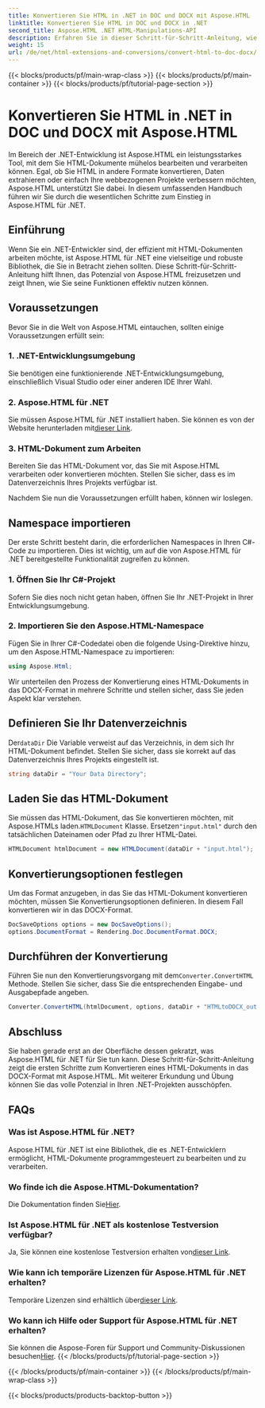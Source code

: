 ```yaml
---
title: Konvertieren Sie HTML in .NET in DOC und DOCX mit Aspose.HTML
linktitle: Konvertieren Sie HTML in DOC und DOCX in .NET
second_title: Aspose.HTML .NET HTML-Manipulations-API
description: Erfahren Sie in dieser Schritt-für-Schritt-Anleitung, wie Sie die Leistung von Aspose.HTML für .NET nutzen. Konvertieren Sie HTML mühelos in DOCX und verbessern Sie Ihre .NET-Projekte. Legen Sie noch heute los!
weight: 15
url: /de/net/html-extensions-and-conversions/convert-html-to-doc-docx/
---
```


{{< blocks/products/pf/main-wrap-class >}}
{{< blocks/products/pf/main-container >}}
{{< blocks/products/pf/tutorial-page-section >}}

# Konvertieren Sie HTML in .NET in DOC und DOCX mit Aspose.HTML


Im Bereich der .NET-Entwicklung ist Aspose.HTML ein leistungsstarkes Tool, mit dem Sie HTML-Dokumente mühelos bearbeiten und verarbeiten können. Egal, ob Sie HTML in andere Formate konvertieren, Daten extrahieren oder einfach Ihre webbezogenen Projekte verbessern möchten, Aspose.HTML unterstützt Sie dabei. In diesem umfassenden Handbuch führen wir Sie durch die wesentlichen Schritte zum Einstieg in Aspose.HTML für .NET.

## Einführung

Wenn Sie ein .NET-Entwickler sind, der effizient mit HTML-Dokumenten arbeiten möchte, ist Aspose.HTML für .NET eine vielseitige und robuste Bibliothek, die Sie in Betracht ziehen sollten. Diese Schritt-für-Schritt-Anleitung hilft Ihnen, das Potenzial von Aspose.HTML freizusetzen und zeigt Ihnen, wie Sie seine Funktionen effektiv nutzen können.

## Voraussetzungen

Bevor Sie in die Welt von Aspose.HTML eintauchen, sollten einige Voraussetzungen erfüllt sein:

### 1. .NET-Entwicklungsumgebung

Sie benötigen eine funktionierende .NET-Entwicklungsumgebung, einschließlich Visual Studio oder einer anderen IDE Ihrer Wahl.

### 2. Aspose.HTML für .NET

 Sie müssen Aspose.HTML für .NET installiert haben. Sie können es von der Website herunterladen mit[dieser Link](https://releases.aspose.com/html/net/).

### 3. HTML-Dokument zum Arbeiten

Bereiten Sie das HTML-Dokument vor, das Sie mit Aspose.HTML verarbeiten oder konvertieren möchten. Stellen Sie sicher, dass es im Datenverzeichnis Ihres Projekts verfügbar ist.

Nachdem Sie nun die Voraussetzungen erfüllt haben, können wir loslegen.

## Namespace importieren

Der erste Schritt besteht darin, die erforderlichen Namespaces in Ihren C#-Code zu importieren. Dies ist wichtig, um auf die von Aspose.HTML für .NET bereitgestellte Funktionalität zugreifen zu können.

### 1. Öffnen Sie Ihr C#-Projekt

Sofern Sie dies noch nicht getan haben, öffnen Sie Ihr .NET-Projekt in Ihrer Entwicklungsumgebung.

### 2. Importieren Sie den Aspose.HTML-Namespace

Fügen Sie in Ihrer C#-Codedatei oben die folgende Using-Direktive hinzu, um den Aspose.HTML-Namespace zu importieren:

```csharp
using Aspose.Html;
```

Wir unterteilen den Prozess der Konvertierung eines HTML-Dokuments in das DOCX-Format in mehrere Schritte und stellen sicher, dass Sie jeden Aspekt klar verstehen.

## Definieren Sie Ihr Datenverzeichnis

 Der`dataDir` Die Variable verweist auf das Verzeichnis, in dem sich Ihr HTML-Dokument befindet. Stellen Sie sicher, dass sie korrekt auf das Datenverzeichnis Ihres Projekts eingestellt ist.

```csharp
string dataDir = "Your Data Directory";
```

## Laden Sie das HTML-Dokument

 Sie müssen das HTML-Dokument, das Sie konvertieren möchten, mit Aspose.HTMLs laden.`HTMLDocument` Klasse. Ersetzen`"input.html"` durch den tatsächlichen Dateinamen oder Pfad zu Ihrer HTML-Datei.

```csharp
HTMLDocument htmlDocument = new HTMLDocument(dataDir + "input.html");
```

## Konvertierungsoptionen festlegen

Um das Format anzugeben, in das Sie das HTML-Dokument konvertieren möchten, müssen Sie Konvertierungsoptionen definieren. In diesem Fall konvertieren wir in das DOCX-Format.

```csharp
DocSaveOptions options = new DocSaveOptions();
options.DocumentFormat = Rendering.Doc.DocumentFormat.DOCX;
```

## Durchführen der Konvertierung

 Führen Sie nun den Konvertierungsvorgang mit dem`Converter.ConvertHTML` Methode. Stellen Sie sicher, dass Sie die entsprechenden Eingabe- und Ausgabepfade angeben.

```csharp
Converter.ConvertHTML(htmlDocument, options, dataDir + "HTMLtoDOCX_out.docx");
```

## Abschluss

Sie haben gerade erst an der Oberfläche dessen gekratzt, was Aspose.HTML für .NET für Sie tun kann. Diese Schritt-für-Schritt-Anleitung zeigt die ersten Schritte zum Konvertieren eines HTML-Dokuments in das DOCX-Format mit Aspose.HTML. Mit weiterer Erkundung und Übung können Sie das volle Potenzial in Ihren .NET-Projekten ausschöpfen.

## FAQs

### Was ist Aspose.HTML für .NET?
Aspose.HTML für .NET ist eine Bibliothek, die es .NET-Entwicklern ermöglicht, HTML-Dokumente programmgesteuert zu bearbeiten und zu verarbeiten.

### Wo finde ich die Aspose.HTML-Dokumentation?
 Die Dokumentation finden Sie[Hier](https://reference.aspose.com/html/net/).

### Ist Aspose.HTML für .NET als kostenlose Testversion verfügbar?
 Ja, Sie können eine kostenlose Testversion erhalten von[dieser Link](https://releases.aspose.com/).

### Wie kann ich temporäre Lizenzen für Aspose.HTML für .NET erhalten?
 Temporäre Lizenzen sind erhältlich über[dieser Link](https://purchase.aspose.com/temporary-license/).

### Wo kann ich Hilfe oder Support für Aspose.HTML für .NET erhalten?
 Sie können die Aspose-Foren für Support und Community-Diskussionen besuchen[Hier](https://forum.aspose.com/).
{{< /blocks/products/pf/tutorial-page-section >}}

{{< /blocks/products/pf/main-container >}}
{{< /blocks/products/pf/main-wrap-class >}}

{{< blocks/products/products-backtop-button >}}

